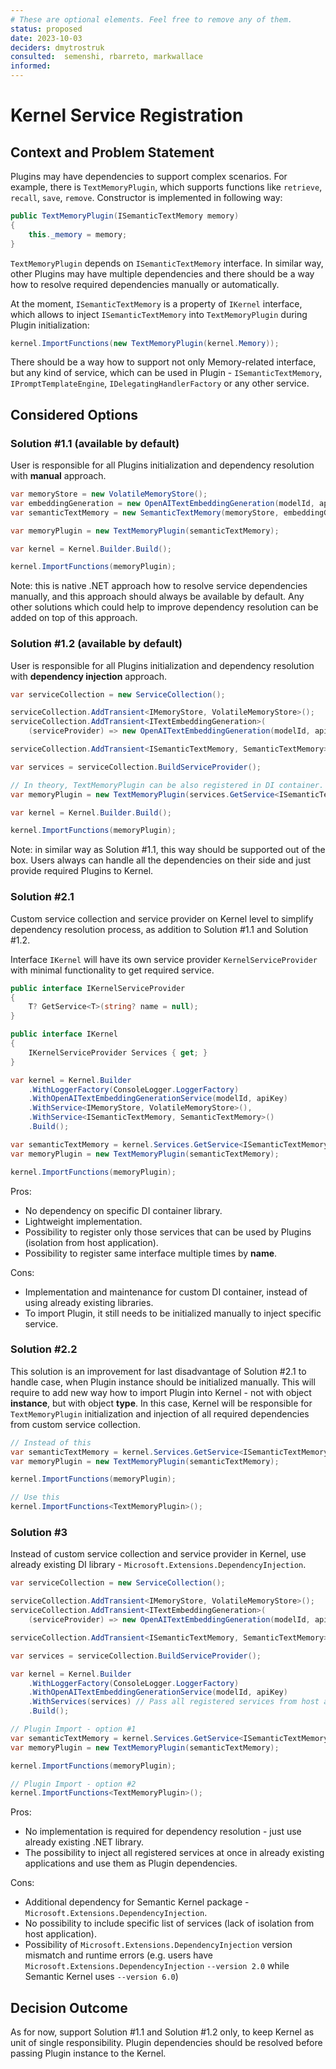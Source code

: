 ```yaml
---
# These are optional elements. Feel free to remove any of them.
status: proposed
date: 2023-10-03
deciders: dmytrostruk
consulted:  semenshi, rbarreto, markwallace
informed: 
---
```

# Kernel Service Registration

## Context and Problem Statement

Plugins may have dependencies to support complex scenarios. For example, there is `TextMemoryPlugin`, which supports functions like `retrieve`, `recall`, `save`, `remove`. Constructor is implemented in following way:

```csharp
public TextMemoryPlugin(ISemanticTextMemory memory)
{
    this._memory = memory;
}
```

`TextMemoryPlugin` depends on `ISemanticTextMemory` interface. In similar way, other Plugins may have multiple dependencies and there should be a way how to resolve required dependencies manually or automatically.

At the moment, `ISemanticTextMemory` is a property of `IKernel` interface, which allows to inject `ISemanticTextMemory` into `TextMemoryPlugin` during Plugin initialization:

```csharp
kernel.ImportFunctions(new TextMemoryPlugin(kernel.Memory));
```

There should be a way how to support not only Memory-related interface, but any kind of service, which can be used in Plugin - `ISemanticTextMemory`, `IPromptTemplateEngine`, `IDelegatingHandlerFactory` or any other service.

## Considered Options

### Solution #1.1 (available by default)

User is responsible for all Plugins initialization and dependency resolution with **manual** approach.

```csharp
var memoryStore = new VolatileMemoryStore();
var embeddingGeneration = new OpenAITextEmbeddingGeneration(modelId, apiKey);
var semanticTextMemory = new SemanticTextMemory(memoryStore, embeddingGeneration);

var memoryPlugin = new TextMemoryPlugin(semanticTextMemory);

var kernel = Kernel.Builder.Build();

kernel.ImportFunctions(memoryPlugin);
```

Note: this is native .NET approach how to resolve service dependencies manually, and this approach should always be available by default. Any other solutions which could help to improve dependency resolution can be added on top of this approach.

### Solution #1.2 (available by default)

User is responsible for all Plugins initialization and dependency resolution with **dependency injection** approach.

```csharp
var serviceCollection = new ServiceCollection();

serviceCollection.AddTransient<IMemoryStore, VolatileMemoryStore>();
serviceCollection.AddTransient<ITextEmbeddingGeneration>(
    (serviceProvider) => new OpenAITextEmbeddingGeneration(modelId, apiKey));

serviceCollection.AddTransient<ISemanticTextMemory, SemanticTextMemory>();

var services = serviceCollection.BuildServiceProvider();

// In theory, TextMemoryPlugin can be also registered in DI container.
var memoryPlugin = new TextMemoryPlugin(services.GetService<ISemanticTextMemory>());

var kernel = Kernel.Builder.Build();

kernel.ImportFunctions(memoryPlugin);
```

Note: in similar way as Solution #1.1, this way should be supported out of the box. Users always can handle all the dependencies on their side and just provide required Plugins to Kernel.

### Solution #2.1

Custom service collection and service provider on Kernel level to simplify dependency resolution process, as addition to Solution #1.1 and Solution #1.2.

Interface `IKernel` will have its own service provider `KernelServiceProvider` with minimal functionality to get required service.

```csharp
public interface IKernelServiceProvider 
{
    T? GetService<T>(string? name = null);
} 

public interface IKernel 
{
    IKernelServiceProvider Services { get; }
}
```

```csharp
var kernel = Kernel.Builder
    .WithLoggerFactory(ConsoleLogger.LoggerFactory)
    .WithOpenAITextEmbeddingGenerationService(modelId, apiKey)
    .WithService<IMemoryStore, VolatileMemoryStore>(),
    .WithService<ISemanticTextMemory, SemanticTextMemory>()
    .Build();

var semanticTextMemory = kernel.Services.GetService<ISemanticTextMemory>();
var memoryPlugin = new TextMemoryPlugin(semanticTextMemory);

kernel.ImportFunctions(memoryPlugin);
```

Pros:

- No dependency on specific DI container library.
- Lightweight implementation.
- Possibility to register only those services that can be used by Plugins (isolation from host application).
- Possibility to register same interface multiple times by **name**.

Cons:

- Implementation and maintenance for custom DI container, instead of using already existing libraries.
- To import Plugin, it still needs to be initialized manually to inject specific service.

### Solution #2.2

This solution is an improvement for last disadvantage of Solution #2.1 to handle case, when Plugin instance should be initialized manually. This will require to add new way how to import Plugin into Kernel - not with object **instance**, but with object **type**. In this case, Kernel will be responsible for `TextMemoryPlugin` initialization and injection of all required dependencies from custom service collection.

```csharp
// Instead of this
var semanticTextMemory = kernel.Services.GetService<ISemanticTextMemory>();
var memoryPlugin = new TextMemoryPlugin(semanticTextMemory);

kernel.ImportFunctions(memoryPlugin);

// Use this
kernel.ImportFunctions<TextMemoryPlugin>();
```

### Solution #3

Instead of custom service collection and service provider in Kernel, use already existing DI library - `Microsoft.Extensions.DependencyInjection`.

```csharp
var serviceCollection = new ServiceCollection();

serviceCollection.AddTransient<IMemoryStore, VolatileMemoryStore>();
serviceCollection.AddTransient<ITextEmbeddingGeneration>(
    (serviceProvider) => new OpenAITextEmbeddingGeneration(modelId, apiKey));

serviceCollection.AddTransient<ISemanticTextMemory, SemanticTextMemory>();

var services = serviceCollection.BuildServiceProvider();

var kernel = Kernel.Builder
    .WithLoggerFactory(ConsoleLogger.LoggerFactory)
    .WithOpenAITextEmbeddingGenerationService(modelId, apiKey)
    .WithServices(services) // Pass all registered services from host application to Kernel
    .Build();

// Plugin Import - option #1
var semanticTextMemory = kernel.Services.GetService<ISemanticTextMemory>();
var memoryPlugin = new TextMemoryPlugin(semanticTextMemory);

kernel.ImportFunctions(memoryPlugin);

// Plugin Import - option #2
kernel.ImportFunctions<TextMemoryPlugin>();
```

Pros:

- No implementation is required for dependency resolution - just use already existing .NET library.
- The possibility to inject all registered services at once in already existing applications and use them as Plugin dependencies.

Cons:

- Additional dependency for Semantic Kernel package - `Microsoft.Extensions.DependencyInjection`.
- No possibility to include specific list of services (lack of isolation from host application).
- Possibility of `Microsoft.Extensions.DependencyInjection` version mismatch and runtime errors (e.g. users have `Microsoft.Extensions.DependencyInjection` `--version 2.0`  while Semantic Kernel uses `--version 6.0`)

## Decision Outcome

As for now, support Solution #1.1 and Solution #1.2 only, to keep Kernel as unit of single responsibility. Plugin dependencies should be resolved before passing Plugin instance to the Kernel.
